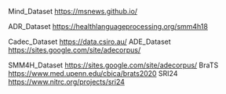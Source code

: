 Mind_Dataset
https://msnews.github.io/

ADR_Dataset
https://healthlanguageprocessing.org/smm4h18

Cadec_Dataset 
https://data.csiro.au/
ADE_Dataset
https://sites.google.com/site/adecorpus/


SMM4H_Dataset
https://sites.google.com/site/adecorpus/
BraTS
https://www.med.upenn.edu/cbica/brats2020
SRI24
https://www.nitrc.org/projects/sri24
